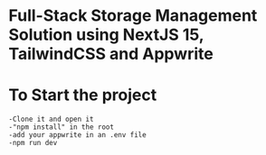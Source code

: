 
# Full-Stack Storage Management Solution using NextJS 15,    	TailwindCSS and Appwrite

# To Start the project

	-Clone it and open it 
	-"npm install" in the root 
	-add your appwrite in an .env file
	-npm run dev




